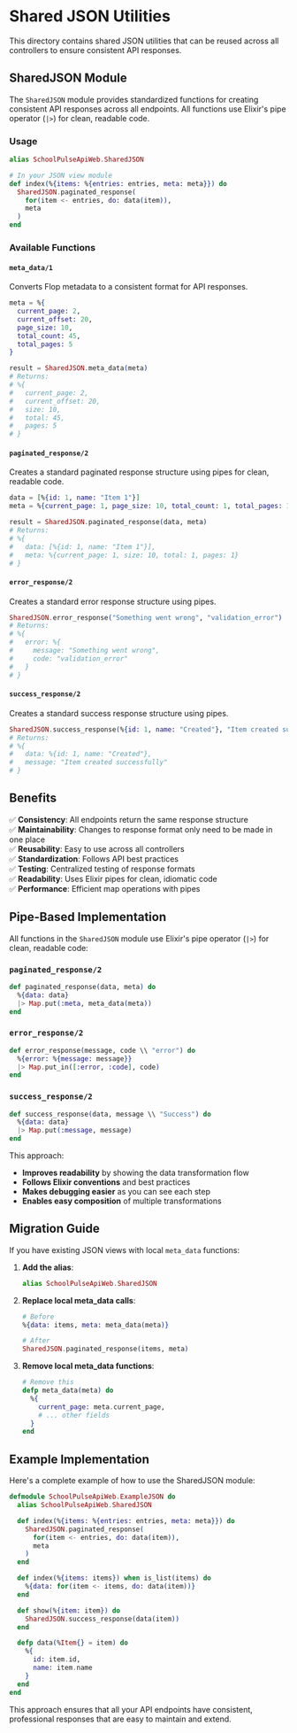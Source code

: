 # Shared JSON Utilities

This directory contains shared JSON utilities that can be reused across all controllers to ensure consistent API responses.

## SharedJSON Module

The `SharedJSON` module provides standardized functions for creating consistent API responses across all endpoints. All functions use Elixir's pipe operator (`|>`) for clean, readable code.

### Usage

```elixir
alias SchoolPulseApiWeb.SharedJSON

# In your JSON view module
def index(%{items: %{entries: entries, meta: meta}}) do
  SharedJSON.paginated_response(
    for(item <- entries, do: data(item)),
    meta
  )
end
```

### Available Functions

#### `meta_data/1`
Converts Flop metadata to a consistent format for API responses.

```elixir
meta = %{
  current_page: 2,
  current_offset: 20,
  page_size: 10,
  total_count: 45,
  total_pages: 5
}

result = SharedJSON.meta_data(meta)
# Returns:
# %{
#   current_page: 2,
#   current_offset: 20,
#   size: 10,
#   total: 45,
#   pages: 5
# }
```

#### `paginated_response/2`
Creates a standard paginated response structure using pipes for clean, readable code.

```elixir
data = [%{id: 1, name: "Item 1"}]
meta = %{current_page: 1, page_size: 10, total_count: 1, total_pages: 1}

result = SharedJSON.paginated_response(data, meta)
# Returns:
# %{
#   data: [%{id: 1, name: "Item 1"}],
#   meta: %{current_page: 1, size: 10, total: 1, pages: 1}
# }
```

#### `error_response/2`
Creates a standard error response structure using pipes.

```elixir
SharedJSON.error_response("Something went wrong", "validation_error")
# Returns:
# %{
#   error: %{
#     message: "Something went wrong",
#     code: "validation_error"
#   }
# }
```

#### `success_response/2`
Creates a standard success response structure using pipes.

```elixir
SharedJSON.success_response(%{id: 1, name: "Created"}, "Item created successfully")
# Returns:
# %{
#   data: %{id: 1, name: "Created"},
#   message: "Item created successfully"
# }
```

## Benefits

✅ **Consistency**: All endpoints return the same response structure  
✅ **Maintainability**: Changes to response format only need to be made in one place  
✅ **Reusability**: Easy to use across all controllers  
✅ **Standardization**: Follows API best practices  
✅ **Testing**: Centralized testing of response formats  
✅ **Readability**: Uses Elixir pipes for clean, idiomatic code  
✅ **Performance**: Efficient map operations with pipes

## Pipe-Based Implementation

All functions in the `SharedJSON` module use Elixir's pipe operator (`|>`) for clean, readable code:

### `paginated_response/2`
```elixir
def paginated_response(data, meta) do
  %{data: data}
  |> Map.put(:meta, meta_data(meta))
end
```

### `error_response/2`
```elixir
def error_response(message, code \\ "error") do
  %{error: %{message: message}}
  |> Map.put_in([:error, :code], code)
end
```

### `success_response/2`
```elixir
def success_response(data, message \\ "Success") do
  %{data: data}
  |> Map.put(:message, message)
end
```

This approach:
- **Improves readability** by showing the data transformation flow
- **Follows Elixir conventions** and best practices
- **Makes debugging easier** as you can see each step
- **Enables easy composition** of multiple transformations

## Migration Guide

If you have existing JSON views with local `meta_data` functions:

1. **Add the alias**:
   ```elixir
   alias SchoolPulseApiWeb.SharedJSON
   ```

2. **Replace local meta_data calls**:
   ```elixir
   # Before
   %{data: items, meta: meta_data(meta)}
   
   # After
   SharedJSON.paginated_response(items, meta)
   ```

3. **Remove local meta_data functions**:
   ```elixir
   # Remove this
   defp meta_data(meta) do
     %{
       current_page: meta.current_page,
       # ... other fields
     }
   end
   ```

## Example Implementation

Here's a complete example of how to use the SharedJSON module:

```elixir
defmodule SchoolPulseApiWeb.ExampleJSON do
  alias SchoolPulseApiWeb.SharedJSON

  def index(%{items: %{entries: entries, meta: meta}}) do
    SharedJSON.paginated_response(
      for(item <- entries, do: data(item)),
      meta
    )
  end

  def index(%{items: items}) when is_list(items) do
    %{data: for(item <- items, do: data(item))}
  end

  def show(%{item: item}) do
    SharedJSON.success_response(data(item))
  end

  defp data(%Item{} = item) do
    %{
      id: item.id,
      name: item.name
    }
  end
end
```

This approach ensures that all your API endpoints have consistent, professional responses that are easy to maintain and extend.

